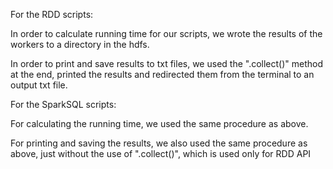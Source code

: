 For the RDD scripts:

In order to calculate running time for our scripts, we wrote the results of the workers to a directory in the hdfs.

In order to print and save results to txt files, we used the ".collect()" method at the end,
printed the results and redirected them from the terminal to an output txt file.

For the SparkSQL scripts:

For calculating the running time, we used the same procedure as above.

For printing and saving the results, we also used the same procedure as above, just without the use of ".collect()",
which is used only for RDD API


